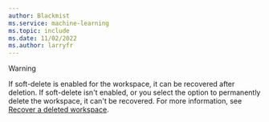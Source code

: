 ```yaml
---
author: Blackmist
ms.service: machine-learning
ms.topic: include
ms.date: 11/02/2022
ms.author: larryfr
---
```


> [!WARNING]
> If soft-delete is enabled for the workspace, it can be recovered after deletion. If soft-delete isn't enabled, or you select the option to permanently delete the workspace, it can't be recovered. For more information, see [Recover a deleted workspace](../concept-soft-delete.md).